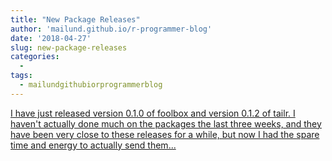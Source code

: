 ```yaml
---
title: "New Package Releases"
author: 'mailund.github.io/r-programmer-blog'
date: '2018-04-27'
slug: new-package-releases
categories:
  - 
tags:
  - mailundgithubiorprogrammerblog
---
```


[I have just released version 0.1.0 of foolbox and version 0.1.2 of tailr. I haven't actually done much on the packages the last three weeks, and they have been very close to these releases for a while, but now I had the spare time and energy to actually send them...<click to read more>](https://mailund.github.io/r-programmer-blog/2018/04/27/new-package-releases-foolbox-and-tailr/)

